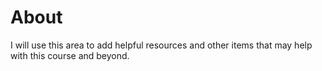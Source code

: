# About

I will use this area to add helpful resources and other items that may help with this course and beyond.